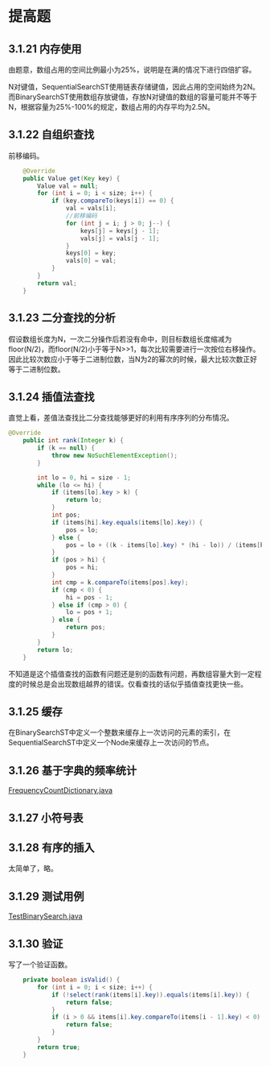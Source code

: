 # 提高题

## 3.1.21 内存使用

由题意，数组占用的空间比例最小为25%，说明是在满的情况下进行四倍扩容。

N对键值，SequentialSearchST使用链表存储键值，因此占用的空间始终为2N。而BinarySearchST使用数组存放键值，存放N对键值的数组的容量可能并不等于N，根据容量为25%-100%的规定，数组占用的内存平均为2.5N。

## 3.1.22 自组织查找

前移编码。

```java
    @Override
    public Value get(Key key) {
        Value val = null;
        for (int i = 0; i < size; i++) {
            if (key.compareTo(keys[i]) == 0) {
                val = vals[i];
                //前移编码
                for (int j = i; j > 0; j--) {
                    keys[j] = keys[j - 1];
                    vals[j] = vals[j - 1];
                }
                keys[0] = key;
                vals[0] = val;
            }
        }
        return val;
    }
```

## 3.1.23 二分查找的分析

假设数组长度为N，一次二分操作后若没有命中，则目标数组长度缩减为floor(N/2)，而floor(N/2)小于等于N>>1，每次比较需要进行一次按位右移操作。因此比较次数应小于等于二进制位数，当N为2的幂次的时候，最大比较次数正好等于二进制位数。

## 3.1.24 插值法查找

直觉上看，差值法查找比二分查找能够更好的利用有序序列的分布情况。

```java
@Override
    public int rank(Integer k) {
        if (k == null) {
            throw new NoSuchElementException();
        }

        int lo = 0, hi = size - 1;
        while (lo <= hi) {
            if (items[lo].key > k) {
                return lo;
            }
            int pos;
            if (items[hi].key.equals(items[lo].key)) {
                pos = lo;
            } else {
                pos = lo + ((k - items[lo].key) * (hi - lo)) / (items[hi].key - items[lo].key);
            }
            if (pos > hi) {
                pos = hi;
            }
            int cmp = k.compareTo(items[pos].key);
            if (cmp < 0) {
                hi = pos - 1;
            } else if (cmp > 0) {
                lo = pos + 1;
            } else {
                return pos;
            }
        }
        return lo;
    }
```

不知道是这个插值查找的函数有问题还是别的函数有问题，再数组容量大到一定程度的时候总是会出现数组越界的错误。仅看查找的话似乎插值查找更快一些。

## 3.1.25 缓存

在BinarySearchST中定义一个整数来缓存上一次访问的元素的索引，在SequentialSearchST中定义一个Node来缓存上一次访问的节点。

## 3.1.26 基于字典的频率统计

[FrequencyCountDictionary.java](https://github.com/Dokyme/algorithms_4th_exercises/blob/master/src/main/java/com/dokyme/alg4/searching/st/FrequencyCountDictionary.java)

## 3.1.27 小符号表

## 3.1.28 有序的插入

太简单了，略。

## 3.1.29 测试用例

[TestBinarySearch.java](https://github.com/Dokyme/algorithms_4th_exercises/blob/master/src/main/java/com/dokyme/alg4/searching/st/TestBinarySearch.java)

## 3.1.30 验证

写了一个验证函数。

```java
    private boolean isValid() {
        for (int i = 0; i < size; i++) {
            if (!select(rank(items[i].key)).equals(items[i].key)) {
                return false;
            }
            if (i > 0 && items[i].key.compareTo(items[i - 1].key) < 0) {
                return false;
            }
        }
        return true;
    }
```